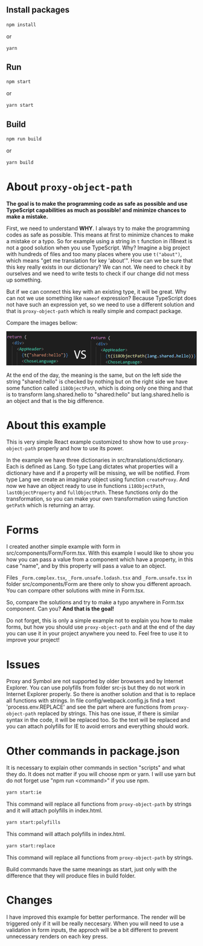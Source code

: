 ## Install packages

```bash
npm install
```

or

```bash
yarn
```

## Run

```bash
npm start
```

or

```bash
yarn start
```

## Build

```bash
npm run build
```

or

```bash
yarn build
```

# About `proxy-object-path`

**The goal is to make the programming code as safe as possible and use TypeScript capabilities as much as possible! and minimize chances to make a mistake.**

First, we need to understand **WHY**. I always try to make the programming codes as safe as possible. This means at first to minimize chances to make a mistake or a typo. So for example using a string in `t` function in i18next is not a good solution when you use TypeScript. Why? Imagine a big project with hundreds of files and too many places where you use `t("about")`, which means "get me translation for key 'about'". How can we be sure that this key really exists in our dictionary? We can not. We need to check it by ourselves and we need to write tests to check if our change did not mess up something.

But if we can connect this key with an existing type, it will be great. Why can not we use something like `nameof` expression? Because TypeScript does not have such an expression yet, so we need to use a different solution and that is `proxy-object-path` which is really simple and compact package.

Compare the images bellow:

![Comparing](https://github.com/MartinTichovsky/__sources__/raw/master/proxy-object-path-compare.png)

At the end of the day, the meaning is the same, but on the left side the string "shared:hello" is checked by nothing but on the right side we have some function called `i18ObjectPath`, which is doing only one thing and that is to transform lang.shared.hello to "shared:hello" but lang.shared.hello is an object and that is the big difference.

# About this example

This is very simple React example customized to show how to use `proxy-object-path` properly and how to use its power. 

In the example we have three dictionaries in src/translations/dictionary. Each is defined as Lang. So type Lang dictates what properties will a dictionary have and if a property will be missing, we will be notified. From type Lang we create an imaginary object using function `createProxy`. And now we have an object ready to use in functions `i18ObjectPath`, `lastObjectProperty` and `fullObjectPath`. These functions only do the transformation, so you can make your own transformation using function `getPath` which is returning an array.

# Forms

I created another simple example with form in src/components/Form/Form.tsx. With this example I would like to show you how you can pass a value from a component which have a property, in this case "name", and by this property will pass a value to an object.


Files `_Form.complex.tsx`, `_Form.unsafe.lodash.tsx` and `_Form.unsafe.tsx` in folder src/components/Form are there only to show you different aproach. You can compare other solutions with mine in Form.tsx.

So, compare the solutions and try to make a typo anywhere in Form.tsx component. Can you? **And that is the goal!**

Do not forget, this is only a simple example not to explain you how to make forms, but how you should use `proxy-object-path` and at the end of the day you can use it in your project anywhere you need to. Feel free to use it to improve your project!

# Issues

Proxy and Symbol are not supported by older browsers and by Internet Explorer. You can use polyfills from folder src-js but they do not work in Internet Explorer properly. So there is another solution and that is to replace all functions with strings. In file config/webpack.config.js find a text 'process.env.REPLACE' and see the part where are functions from `proxy-object-path` replaced by strings. This has one issue, if there is similar syntax in the code, it will be replaced too. So the text will be replaced and you can attach polyfills for IE to avoid errors and everything should work.

# Other commands in package.json

It is necessary to explain other commands in section "scripts" and what they do. It does not matter if you will choose npm or yarn. I will use yarn but do not forget use "npm run &lt;command&gt;" if you use npm.

```bash
yarn start:ie
```

This command will replace all functions from `proxy-object-path` by strings and it will attach polyfills in index.html.

```bash
yarn start:polyfills
```

This command will attach polyfills in index.html.

```bash
yarn start:replace
```

This command will replace all functions from `proxy-object-path` by strings.

Build commands have the same meanings as start, just only with the difference that they will produce files in build folder.

# Changes

I have improved this example for better performance. The render will be triggered only if it will be really neccesary. When you will need to use a validation in form inputs, the approch will be a bit different to prevent unnecessary renders on each key press.